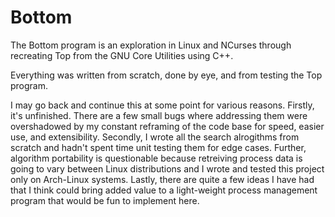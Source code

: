 # Bottom

The Bottom program is an exploration in Linux and NCurses through recreating Top from the GNU Core Utilities using C++.  

Everything was written from scratch, done by eye, and from testing the Top program.

I may go back and continue this at some point for various reasons.  Firstly, it's unfinished.  There are a few small bugs where addressing them were overshadowed by my constant reframing of the code base for speed, easier use, and extensibility.  Secondly, I wrote all the search alrogithms from scratch and hadn't spent time unit testing them for edge cases.  Further, algorithm portability is questionable because retreiving process data is going to vary between Linux distributions and I wrote and tested this project only on Arch-Linux systems.  Lastly, there are quite a few ideas I have had that I think could bring added value to a light-weight process management program that would be fun to implement here.
